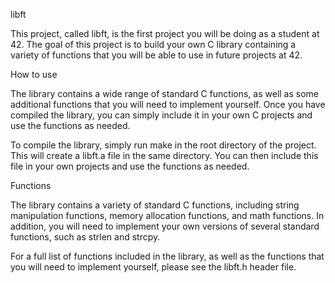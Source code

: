 libft

This project, called libft, is the first project you will be doing as a student at 42. The goal of this project is to build your own C library containing a variety of functions that you will be able to use in future projects at 42.

How to use

The library contains a wide range of standard C functions, as well as some additional functions that you will need to implement yourself. Once you have compiled the library, you can simply include it in your own C projects and use the functions as needed.

To compile the library, simply run make in the root directory of the project. This will create a libft.a file in the same directory. You can then include this file in your own projects and use the functions as needed.

Functions

The library contains a variety of standard C functions, including string manipulation functions, memory allocation functions, and math functions. In addition, you will need to implement your own versions of several standard functions, such as strlen and strcpy.

For a full list of functions included in the library, as well as the functions that you will need to implement yourself, please see the libft.h header file.
